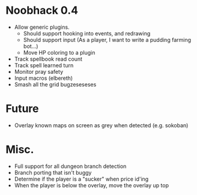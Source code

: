 # Noobhack 0.4

* Allow generic plugins.
    * Should support hooking into events, and redrawing
    * Should support input (As a player, I want to write a pudding farming bot...)
    * Move HP coloring to a plugin
* Track spellbook read count
* Track spell learned turn
* Monitor pray safety
* Input macros (elbereth)
* Smash all the grid bugzeseseses

# Future

* Overlay known maps on screen as grey when detected (e.g. sokoban)

# Misc.

* Full support for all dungeon branch detection
* Branch porting that isn't buggy
* Determine if the player is a "sucker" when price id'ing
* When the player is below the overlay, move the overlay up top
